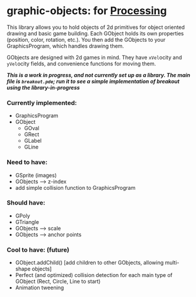 # graphic-objects: for [Processing](https://www.processing.org)
This library allows you to hold objects of 2d primitives for object oriented drawing and basic game building. Each GObject holds its own properties (position, color, rotation, etc.). You then add the GObjects to your GraphicsProgram, which handles drawing them.

GObjects are designed with 2d games in mind. They have `xVel`ocity and `yVel`ocity fields, and convenience functions for moving them.

___This is a work in progress, and not currently set up as a library. The main file is `breakout.pde`; run it to see a simple implementation of breakout using the library-in-progress___

### Currently implemented:
- GraphicsProgram
- GObject
  - GOval
  - GRect
  - GLabel
  - GLine

### Need to have:
- GSprite (images)
- GObjects --> z-index
- add simple collision function to GraphicsProgram

### Should have:
- GPoly
- GTriangle
- GObjects --> scale
- GObjects --> anchor points

### Cool to have: (future)
- GObject.addChild() [add children to other GObjects, allowing multi-shape objects]
- Perfect (and optimized) collision detection for each main type of GObject (Rect, Circle, Line to start)
- Animation tweening
